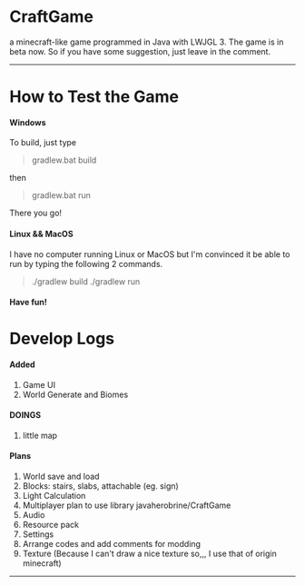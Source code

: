 # CraftGame
a minecraft-like game programmed in Java with LWJGL 3.
The game is in beta now. So if you have some suggestion, just leave in the comment.
****

# How to Test the Game

#### Windows

To build, just type
> gradlew.bat build

then
> gradlew.bat run

There you go!

#### Linux && MacOS

I have no computer running Linux or MacOS
but I'm convinced it be able to run by typing the following 2 commands.

> ./gradlew build
> ./gradlew run

#### Have fun!

# Develop Logs

#### Added

1. Game UI
2. World Generate and Biomes

#### DOINGS

1. little map

#### Plans

1. World save and load
2. Blocks: stairs, slabs, attachable (eg. sign)
3. Light Calculation
4. Multiplayer
    plan to use library javaherobrine/CraftGame
5. Audio
6. Resource pack
7. Settings
8. Arrange codes and add comments for modding
9. Texture (Because I can't draw a nice texture so,,, I use that of origin minecraft)

****
